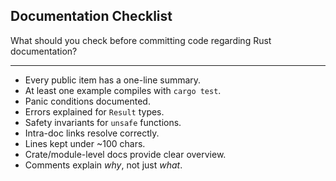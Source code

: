 ## Documentation Checklist

What should you check before committing code regarding Rust documentation?

---

* Every public item has a one-line summary.
* At least one example compiles with `cargo test`.
* Panic conditions documented.
* Errors explained for `Result` types.
* Safety invariants for `unsafe` functions.
* Intra-doc links resolve correctly.
* Lines kept under ~100 chars.
* Crate/module-level docs provide clear overview.
* Comments explain *why*, not just *what*.

